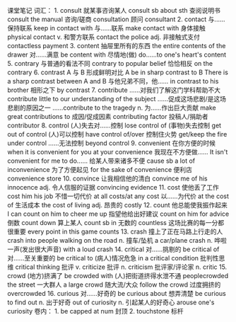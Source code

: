 课堂笔记
词汇：
    1.  consult
        就某事咨询某人      consult sb about sth
        查阅说明书          consult the manual
        咨询/磋商           consultation
        顾问                consultant
    2.  contact
        与......保持联系    keep in contact with
        与......联系        make contact with
        身体接触            physical contact
        v. 和警方联系       contact the police
        adj. 非接触式支付   contactless payment
    3.  content
        抽屉里所有的东西    the entire contents of the drawer
        对......满意        be content with
        尽情地(做)          do......to one's heart's content
    5.  contrary
        与普通的看法不同    contrary to popular belief
        恰恰相反            on the contrary
    6.  contrast
        A 与 B 形成鲜明对比     A be in sharp contrast to B
                                There is a sharp contrast between A and B
        与他兄弟不同，他......  in contrast to his brother
        相形之下                by contrast
    7.  contribute
        ......对我们了解这门学科帮助不大        contribute little to our understanding of the subject
        ......促成这场悲剧/是这场悲剧的原因之一 ......contribute to the tragedy
        n. 为......作出巨大贡献                 make great contributions to
        成因/促成因素                           contributing factor
        投稿人/捐助者                           contributor
    8.  control
        (人)失去对......控制    lose control of
        (事物)失去控制          get out of control
        (人)可以控制            have control of/over
        控制住火势              get/keep the fire under control
        ......无法控制          beyond control
    9.  convenient
        在你方便的时候          when it is convenient for you
                                at your convenience
        我现在不方便做......    It isn't convenient for me to do......
        给某人带来诸多不便      cause sb a lot of inconvenience
        为了方便起见            for the sake of convenience
        便利店                  convenience store
    10. convince
        让我相信他的清白        convince me of his innocence
        adj. 令人信服的证据     convincing evidence
    11. cost
        使他丢了工作        cost him his job
        不惜一切代价        at all costs/at any cost
        以......为代价      at the cost of
        生活成本            the cost of living
        adj. 昂贵的         costly
    12. count
        他总能使我振作起来          I can count on him to cheer me up
        指望他给出好建议            count on him for advice
        倒数                        count down
        算上某人                    count sb in
        无数的                      countless
        这场比赛的每一分都很重要    every point in this game counts
    13. crash
        撞上了正在马路上行走的人    crash into people walking on the road
        n. 撞车/坠机                a car/plane crash
        n. 哗啦一声(发出很大声音)   with a loud crash
    14. critical
        对......挑剔的          be critical of
        对......至关重要的      be critical to
        (病人)情况危急          in a critical condition
        批判性思维              critical thinking
        批评 v.                 criticize
        批评 n.                 criticism
        批评家/评论家 n.        critic
    15. crowd
        (地方)挤满了            be crowded with
        (人)把街道挤得水泄不通  peoplecrowded the street
        一大群人                a large crowd
        随大流/大众             follow the crowd
        过度拥挤的              overcrowded
    16. curious
        对......好奇的          be curious about
        想弄清楚                be curious to find out
        n. 出于好奇             out of curiosity
        n. 引起某人的好奇心     arouse one's curiosity
卷内：
    1. be capped at num         封顶
    2.  touchstone              标杆
    
